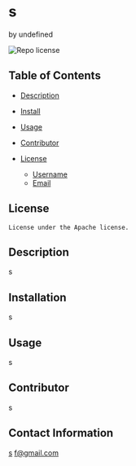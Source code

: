 # s
  by undefined
 
  ![Repo license](https://img.shields.io/badge/license-${license}-blue.svg)

## Table of Contents
  * [Description](#description)
  * [Install](#install)
  * [Usage](#usage)
  * [Contributor](#contributor)
  
* [License](#license)

  * [ Username](#username)
  * [Email](#email)
  

## License
    
    License under the Apache license.
 

## Description
  s
## Installation
  s

## Usage
  s

## Contributor
  s
  
## Contact Information
  [s](https://github.com/s)
  f@gmail.com